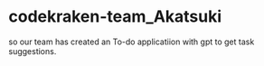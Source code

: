 # codekraken-team_Akatsuki
so our team has created an To-do applicatiion with gpt to get task suggestions.
